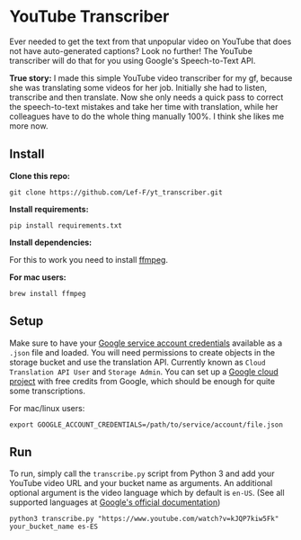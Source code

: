 # YouTube Transcriber

Ever needed to get the text from that unpopular video on YouTube that does not have auto-generated captions?
Look no further! The YouTube transcriber will do that for you using Google's Speech-to-Text API.

**True story:** I made this simple YouTube video transcriber for my gf, because she was translating some videos for her job.
Initially she had to listen, transcribe and then translate. Now she only needs a quick pass to correct the speech-to-text mistakes and take her time with translation, while her colleagues have to do the whole thing manually 100%. I think she likes me more now.

## Install

**Clone this repo:**

    git clone https://github.com/Lef-F/yt_transcriber.git

**Install requirements:**

    pip install requirements.txt

**Install dependencies:**

For this to work you need to install [ffmpeg](https://www.ffmpeg.org/).

**For mac users:**

    brew install ffmpeg

## Setup

Make sure to have your [Google service account credentials](https://cloud.google.com/iam/docs/creating-managing-service-accounts) available as a `.json` file and loaded. You will need permissions to create objects in the storage bucket and use the translation API. Currently known as `Cloud Translation API User` and `Storage Admin`.
You can set up a [Google cloud project](https://cloud.google.com/free) with free credits from Google, which should be enough for quite some transcriptions.

For mac/linux users:

    export GOOGLE_ACCOUNT_CREDENTIALS=/path/to/service/account/file.json

## Run

To run, simply call the `transcribe.py` script from Python 3 and add your YouTube video URL and your bucket name as arguments. An additional optional argument is the video language which by default is `en-US`. (See all supported languages at [Google's official documentation](https://cloud.google.com/speech-to-text/docs/languages))

    python3 transcribe.py "https://www.youtube.com/watch?v=kJQP7kiw5Fk" your_bucket_name es-ES
